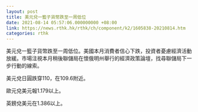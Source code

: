 ```yaml
---
layout: post
title: 美元兌一籃子貨幣跌至一周低位
date: 2021-08-14 05:57:06.000000000 +08:00
link: https://news.rthk.hk/rthk/ch/component/k2/1605838-20210814.htm
categories: rthk
---
```


美元兌一籃子貨幣跌至一周低位。美國本月消費者信心下跌，投資者憂慮經濟活動放緩。市場注視本月稍後聯儲局在懷俄明州舉行的經濟政策論壇，找尋聯儲局下一步行動的線索。

美元兌日圓跌穿110，在109.6附近。

歐元兌美元報1.179以上。

英鎊兌美元在1.386以上。
